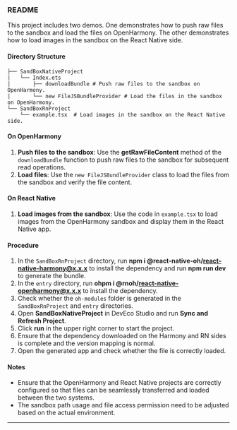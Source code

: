 ### README

This project includes two demos. One demonstrates how to push raw files to the sandbox and load the files on OpenHarmony. The other demonstrates how to load images in the sandbox on the React Native side.

#### Directory Structure

```
├── SandBoxNativeProject
|   └── Index.ets
|       ├── downloadBundle # Push raw files to the sandbox on OpenHarmony.
|       └── new FileJSBundleProvider # Load the files in the sandbox on OpenHarmony.
└── SandBoxRnProject
    └── example.tsx  # Load images in the sandbox on the React Native side.

```

#### On OpenHarmony

1. **Push files to the sandbox**: Use the **getRawFileContent** method of the `downloadBundle` function to push raw files to the sandbox for subsequent read operations.
2. **Load files**: Use the `new FileJSBundleProvider` class to load the files from the sandbox and verify the file content.

#### On React Native

1. **Load images from the sandbox**: Use the code in `example.tsx` to load images from the OpenHarmony sandbox and display them in the React Native app.

#### Procedure

1. In the `SandBoxRnProject` directory, run **npm i @react-native-oh/react-native-harmony@x.x.x** to install the dependency and run **npm run dev** to generate the bundle.
2. In the `entry` directory, run **ohpm i @rnoh/react-native-openharmony@x.x.x** to install the dependency.
3. Check whether the `oh-modules` folder is generated in the `SandBoxRnProject` and `entry` directories.
4. Open **SandBoxNativeProject** in DevEco Studio and run **Sync and Refresh Project**.
5. Click **run** in the upper right corner to start the project.
6. Ensure that the dependency downloaded on the Harmony and RN sides is complete and the version mapping is normal.
7. Open the generated app and check whether the file is correctly loaded.

#### Notes

- Ensure that the OpenHarmony and React Native projects are correctly configured so that files can be seamlessly transferred and loaded between the two systems.
- The sandbox path usage and file access permission need to be adjusted based on the actual environment.

---
